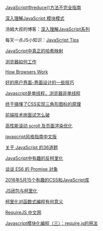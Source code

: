 [JavaScript中reduce()方法不完全指南](http://blog.tingyun.com/web/article/detail/476)

[深入理解JavaScript 模块模式](http://www.oschina.net/translate/javascript-module-pattern-in-depth)

汤姆大叔的博客：[深入理解JavaScript系列](http://www.cnblogs.com/TomXu/archive/2011/12/15/2288411.html)

每天一点JS小知识：[JavaScript Tips](http://www.jstips.co/zh_CN)

[JavaScript中真正的哈希映射](http://www.tuicool.com/articles/NBVvmqU)

[浏览器如何工作](http://www.osedu.net/article/php/2011-11-29/360.html)

[How Browsers Work](http://taligarsiel.com/Projects/howbrowserswork1.htm?utm_source=caibaojian.com)

[好的用户界面-界面设计的一些技巧](http://www.cnblogs.com/Wayou/p/goodui.html)

[Javascript是单线程，浏览器非单线程](http://caibaojian.com/js-event-loop.html)

[终于搞懂了CSS实现三角形图标的原理](http://www.tuicool.com/articles/3eaINn)

[前端技术岗面试怎么破](http://caibaojian.com/fe-interview.html)

[高性能滚动 scroll 及页面渲染优化](http://www.cnblogs.com/coco1s/p/5499469.html)

[javascript风格指南中文版](http://caibaojian.com/toutiao/6194)

[关于 JavaScript 的36道题](http://www.th7.cn/web/js/201501/80821.shtml)

[JavaScript中有趣的反柯里化](http://blog.jobbole.com/32059/)

[谈谈 ES6 的 Promise 对象](http://blog.acwong.org/2015/06/22/es6-promise/)

[2016年5月15个有趣的CSS和JavaScript库](http://www.jcodecraeer.com/a/qianduankaifa/css3/2016/0608/4343.html?hmsr=toutiao.io&utm_medium=toutiao.io&utm_source=toutiao.io)

[JS闭包与柯里化](http://www.itxueyuan.org/view/5637.html)

[柯里化对函数式编程有何意义](https://www.zhihu.com/question/20037482)

[RequireJS 中文网](http://www.requirejs.cn/docs/start.html)

[Javascript模块化编程（三）：require.js的用法](http://www.ruanyifeng.com/blog/2012/11/require_js.html)
